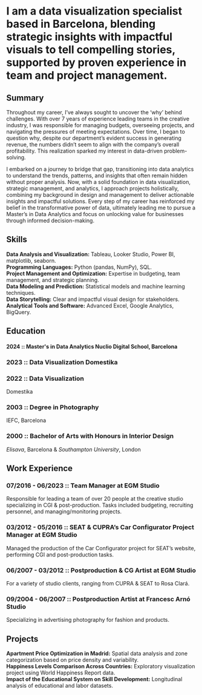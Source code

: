 # I am a data visualization specialist based in Barcelona, blending strategic insights with impactful visuals to tell compelling stories, supported by proven experience in team and project management.
## Summary
Throughout my career, I’ve always sought to uncover the ‘why’ behind challenges. With over 7 years of experience leading teams in the creative industry, I was responsible for managing budgets, overseeing projects, and navigating the pressures of meeting expectations. Over time, I began to question why, despite our department’s evident success in generating revenue, the numbers didn’t seem to align with the company’s overall profitability. This realization sparked my interest in data-driven problem-solving.

I embarked on a journey to bridge that gap, transitioning into data analytics to understand the trends, patterns, and insights that often remain hidden without proper analysis. Now, with a solid foundation in data visualization, strategic management, and analytics, I approach projects holistically, combining my background in design and management to deliver actionable insights and impactful solutions. Every step of my career has reinforced my belief in the transformative power of data, ultimately leading me to pursue a Master’s in Data Analytics and focus on unlocking value for businesses through informed decision-making.

## Skills
**Data Analysis and Visualization:** Tableau, Looker Studio, Power BI, matplotlib, seaborn.  
**Programming Languages:** Python (pandas, NumPy), SQL.  
**Project Management and Optimization:** Expertise in budgeting, team management, and strategic planning.  
**Data Modeling and Prediction:** Statistical models and machine learning techniques.  
**Data Storytelling:** Clear and impactful visual design for stakeholders.  
**Analytical Tools and Software:** Advanced Excel, Google Analytics, BigQuery.  
 
## Education

#### 2024 :: Master's in Data Analytics  **Nuclio Digital School, Barcelona**
### 2023 :: Data Visualization Domestika
### 2022 :: Data Visualization
Domestika
### 2003 :: Degree in Photography 
IEFC, Barcelona
### 2000 :: Bachelor of Arts with Honours in Interior Design
*Elisava*, Barcelona & *Southampton University*, London 

## Work Experience

### 07/2016 - 06/2023 :: Team Manager at EGM Studio
Responsible for leading a team of over 20 people at the creative studio specializing in CGI & post-production. Tasks included budgeting, recruiting personnel, and managing/monitoring projects.
### 03/2012 - 05/2016 :: SEAT & CUPRA’s Car Configurator Project Manager at EGM Studio
Managed the production of the Car Configurator project for SEAT’s website, performing CGI and post-production tasks.
### 06/2007 - 03/2012 :: Postproduction & CG Artist at EGM Studio
For a variety of studio clients, ranging from CUPRA & SEAT to Rosa Clará.
### 09/2004 - 06/2007 :: Postproduction Artist at Francesc Arnó Studio
Specializing in advertising photography for fashion and products.

## Projects

**Apartment Price Optimization in Madrid:** Spatial data analysis and zone categorization based on price density and variability.  
**Happiness Levels Comparison Across Countries:** Exploratory visualization project using World Happiness Report data.  
**Impact of the Educational System on Skill Development:** Longitudinal analysis of educational and labor datasets.  
